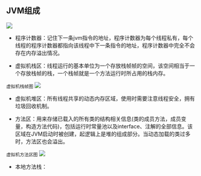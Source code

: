 ## JVM组成

![](https://note.youdao.com/yws/api/personal/file/WEBb4752efc41307fa59a7acf8d421b802a?method=download&shareKey=fdd6fc31005737d62d559ccd719d653e)

* 程序计数器：记住下一条jvm指令的地址，程序计数器为每个线程私有，每个线程的程序计数器都指向该线程中下一条指令的地址，程序计数器中完全不会存在内存溢出情况。

* 虚拟机栈区：线程运行的基本单位为一个存放栈帧帧的空间，该空间相当于一个存放栈帧的栈，一个栈帧就是一个方法运行时所占用的栈内存。

 `虚拟机栈帧图`
 ![](https://note.youdao.com/yws/api/personal/file/WEB0ae854ce261200b0974cbe7699cf464f?method=download&shareKey=06b263a207f8afdbcdb1535a4c747be8)

* 虚拟机堆区：所有线程共享的动态内存区域，使用时需要注意线程安全，拥有垃圾回收机制。

* 方法区：用来存储已载入的所有类的结构相关信息(类的成员方法，成员变量，构造方法代码)，包括运行时常量池以及interface、注解的全部信息。该区域在JVM启动时被创建，起逻辑上是堆的组成部分。当动态加载的类过多时，方法区也会溢出。

`虚拟机方法区图`
![](https://note.youdao.com/yws/api/personal/file/WEB068f94c0d836a02e331265a3eb33ee83?method=download&shareKey=f75585398a54f4c203740079fde839b6)

* 本地方法栈：
